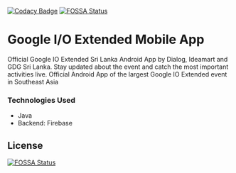 [![Codacy Badge](https://api.codacy.com/project/badge/Grade/5ec1c69d05cb446a8af83800301feb12)](https://www.codacy.com/app/pamuditha/ezevent?utm_source=github.com&amp;utm_medium=referral&amp;utm_content=CodeLanka/ezevent&amp;utm_campaign=Badge_Grade)
[![FOSSA Status](https://app.fossa.io/api/projects/git%2Bgithub.com%2FCodeLanka%2Fezevent.svg?type=shield)](https://app.fossa.io/projects/git%2Bgithub.com%2FCodeLanka%2Fezevent?ref=badge_shield)
# Google I/O Extended Mobile App
 Official Google IO Extended Sri Lanka Android App by Dialog, Ideamart and GDG Sri Lanka. Stay updated about the event and catch the most important activities live. Official Android App of the largest Google IO Extended event in Southeast Asia
 ### Technologies Used
  - Java
 - Backend: Firebase


## License
[![FOSSA Status](https://app.fossa.io/api/projects/git%2Bgithub.com%2FCodeLanka%2Fezevent.svg?type=large)](https://app.fossa.io/projects/git%2Bgithub.com%2FCodeLanka%2Fezevent?ref=badge_large)